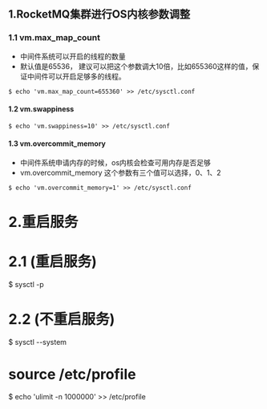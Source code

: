 
## 1.RocketMQ集群进行OS内核参数调整
### 1.1 vm.max_map_count
- 中间件系统可以开启的线程的数量 
- 默认值是65536， 建议可以把这个参数调大10倍，比如655360这样的值，保证中间件可以开启足够多的线程。
```
$ echo 'vm.max_map_count=655360' >> /etc/sysctl.conf
```
#### 1.2 vm.swappiness
```
$ echo 'vm.swappiness=10' >> /etc/sysctl.conf
```
#### 1.3 vm.overcommit_memory
- 中间件系统申请内存的时候，os内核会检查可用内存是否足够
- vm.overcommit_memory 这个参数有三个值可以选择，0、1、2
```
$ echo 'vm.overcommit_memory=1' >> /etc/sysctl.conf
```
# 2.重启服务
# 2.1 (重启服务)
$ sysctl -p 
# 2.2 (不重启服务)
$ sysctl --system

# source /etc/profile
$ echo 'ulimit -n 1000000' >> /etc/profile
``` 
